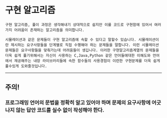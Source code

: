 # 구현 알고리즘

    구현 알고리즘, 풀이 과정은 생각해내기 상대적으로 쉽지만 이를 코드로 구현함에 있어서 여러가지 어려움이 존재하는 알고리즘을 의미합니다.

    시뮬레이션과 같은 문제들이 구현 알고리즘에 속할 수 있다고 말할수 있습니다. 시뮬레이션이란 제시하는 요구사항들을 단계별로 직접 수행해야 하는 문제들을 말합니다. 이런 시뮬레이션 문제들은 요구사항들을 맞춰가는데 어려움들이 생깁니다. 이러한 구현알고리즘계열의 문제들을 더욱 쉽게 풀기위해서는 자신이 사용하는 C,Java,Python 같은 언어들에대한 이해도와 언어에서 재공해주는 내장 라이브러리들에 속한 함수들의 사용경험이 이런한 구현문제를 더욱 쉽게 풀수있게 도와줄것입니다.

---

## **주의!**

### 프로그래밍 언어의 문법을 정확히 알고 있어야 하며 문제의 요구사항에 어긋나지 않는 답안 코드를 실수 없이 작성해야 한다.
